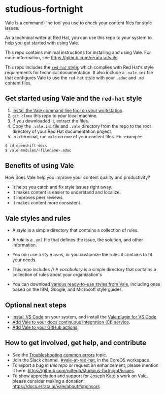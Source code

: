 # studious-fortnight

Vale is a command-line tool you use to check your content files for style issues.

As a technical writer at Red Hat, you can use this repo to your system to help you get started with using Vale.

This repo contains minimal instructions for installing and using Vale. For more information, see https://github.com/errata-ai/vale.

This repo includes the [`red-hat` style](red-hat.md), which complies with Red Hat's style requirements for technical documentation. It also include a `.vale.ini` file that configures Vale to use the `red-hat` style with your `.adoc` and `.md` content files.

## Get started using Vale and the `red-hat` style

1. [Install the Vale command line tool on your workstation](https://docs.errata.ai/vale/install).
2. `git clone` this repo to your local machine.
3. If you downloaded it, extract the files.
3. Copy the `.vale.ini` file and `.vale` directory from the repo to the root directory of your Red Hat documentation project.
4. In a terminal, run `vale` on one of your content files. For example:
```bash
$ cd openshift-docs
$ vale modules/<filename>.adoc
```


## Benefits of using Vale

How does Vale help you improve your content quality and productivity?

* It helps you catch and fix style issues right away.
* It makes content is easier to understand and localize.
* It improves peer reviews.
* It makes content more consistent.

## Vale styles and rules

* A _style_ is a simple directory that contains a collection of rules.
* A _rule_ is a `.yml` file that defines the issue, the solution, and other information.
* You can use a style as-is, or you customize the rules it contains to fit your needs.
* This repo includes
// A _vocabulary_ is a simple directory that contains a collection of rules about your organization's

* You can download [various ready-to-use styles from Vale](https://github.com/errata-ai/styles), including ones based on the IBM, Google, and Microsoft style guides.

## Optional next steps

* [Install VS Code](https://code.visualstudio.com/docs/?dv=linux64_rpm) on your system, and install the [Vale plugin for VS Code](https://marketplace.visualstudio.com/items?itemName=errata-ai.vale-server).
* [Add Vale to your docs continuous integration (CI) service](https://docs.errata.ai/vale/install#using-vale-with-a-continuous-integration-ci-service).
* [Add Vale to your GitHub actions](https://github.com/errata-ai/vale-action).

## How to get involved, get help, and contribute

* See the [Troubleshooting common errors](troubleshooting-common-errors.md) topic.
* Join the Slack channel, [#vale-at-red-hat](https://coreos.slack.com/archives/C0218RXJK5E), in the CoreOS workspace.
* To report a bug _in this repo_ or request an enhancement, please mention it here: https://github.com/rolfedh/studious-fortnight/issues.
* To show appreciation and support for Joseph Kato's work on Vale, please consider making a donation: https://docs.errata.ai/vale/about#sponsors
